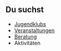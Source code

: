 ## Du suchst

- [Jugendklubs](Jugendklubs/Jugendklubs.md)
- [Veranstaltungen](calendar/calendar.html)
- [Beratung](Beratung/Beratung_Jugendlicher.md)
- Aktivitäten
